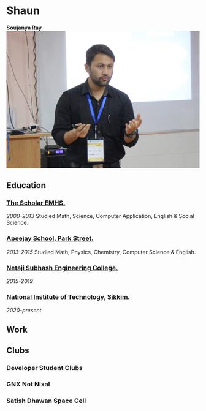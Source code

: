 # Shaun

**Soujanya Ray**
![](https://github.com/thecrazyphysicist369/me/blob/main/images/IMG_36141.jpg)

## Education

### [The Scholar EMHS.](https://www.facebook.com/scholarislampur/)
_2000-2013_
Studied Math, Science, Computer Application, English & Social Science.

### [Apeejay School, Park Street.](http://www.apeejayschool.in/)
_2013-2015_
Studied Math, Physics, Chemistry, Computer Science & English.

### [Netaji Subhash Engineering College.](https://www.nsec.ac.in/)
_2015-2019_

### [National Institute of Technology, Sikkim.](https://www.nitsikkim.ac.in/)
_2020-present_

## Work

## Clubs

### Developer Student Clubs

### GNX Not Nixal

### Satish Dhawan Space Cell

